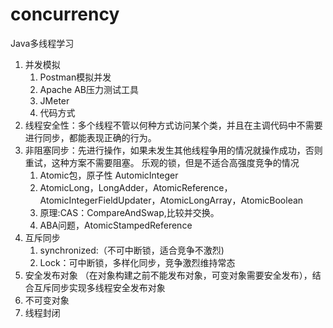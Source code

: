 # concurrency
Java多线程学习
1. 并发模拟
    1. Postman模拟并发
    2. Apache AB压力测试工具
    3. JMeter
    4. 代码方式
2. 线程安全性：多个线程不管以何种方式访问某个类，并且在主调代码中不需要进行同步，都能表现正确的行为。
3. 非阻塞同步：先进行操作，如果未发生其他线程争用的情况就操作成功，否则重试，这种方案不需要阻塞。
         乐观的锁，但是不适合高强度竞争的情况
    1. Atomic包，原子性 AutomicInteger
    2. AtomicLong，LongAdder，AtomicReference<Integer>，AtomicIntegerFieldUpdater<AtomicExample5>，AtomicLongArray，AtomicBoolean
    3. 原理:CAS：CompareAndSwap,比较并交换。
    4. ABA问题，AtomicStampedReference
4. 互斥同步
    1. synchronized:（不可中断锁，适合竞争不激烈)
    2. Lock：可中断锁，多样化同步，竞争激烈维持常态
5. 安全发布对象  （在对象构建之前不能发布对象，可变对象需要安全发布），结合互斥同步实现多线程安全发布对象
6. 不可变对象
7. 线程封闭
